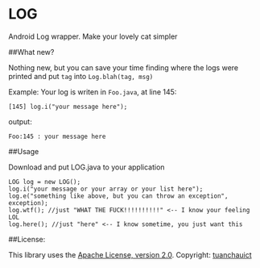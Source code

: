 LOG
===

Android Log wrapper. Make your lovely cat simpler

##What new?

Nothing new, but you can save your time finding where the logs were printed and put `tag` into `Log.blah(tag, msg)`

Example:
Your log is writen in `Foo.java`, at line 145:
    
    [145] log.i("your message here");

output: 

    Foo:145 : your message here



##Usage

Download and put LOG.java to your application

    LOG log = new LOG();
    log.i("your message or your array or your list here");
    log.e("something like above, but you can throw an exception", exception);
    log.wtf(); //just "WHAT THE FUCK!!!!!!!!!!" <-- I know your feeling LOL
    log.here(); //just "here" <-- I know sometime, you just want this 
  
##License:

This library uses the [Apache License, version 2.0](http://www.apache.org/licenses/LICENSE-2.0.html). Copyright: [tuanchauict](https://github.com/tuanchauict)

  
